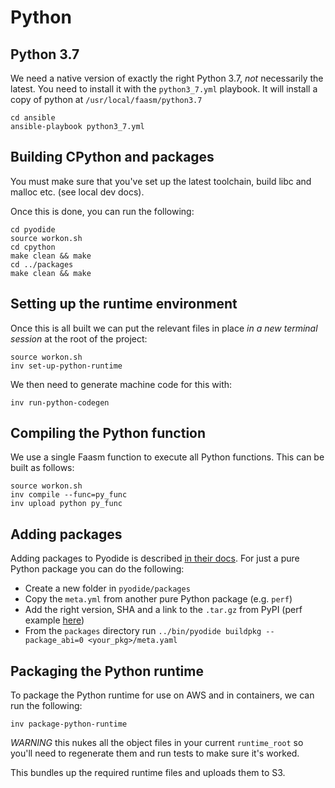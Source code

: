 # Python 

## Python 3.7

We need a native version of exactly the right Python 3.7, _not_ necessarily the latest.
You need to install it with the `python3_7.yml` playbook. It will install a copy of python
at `/usr/local/faasm/python3.7`

```
cd ansible
ansible-playbook python3_7.yml
```

## Building CPython and packages

You must make sure that you've set up the latest toolchain, build libc and malloc etc. (see local dev docs).

Once this is done, you can run the following:

```
cd pyodide
source workon.sh
cd cpython
make clean && make
cd ../packages
make clean && make
```

## Setting up the runtime environment

Once this is all built we can put the relevant files in place _in a new terminal session_ at the root of the project:

```
source workon.sh
inv set-up-python-runtime
```

We then need to generate machine code for this with:

```
inv run-python-codegen
```

## Compiling the Python function

We use a single Faasm function to execute all Python functions. This can be built as follows:

```
source workon.sh
inv compile --func=py_func
inv upload python py_func
```

## Adding packages

Adding packages to Pyodide is described [in their docs](https://github.com/iodide-project/pyodide/blob/master/docs/new_packages.md). For just a pure Python package you can do the following:

- Create a new folder in `pyodide/packages`
- Copy the `meta.yml` from another pure Python package (e.g. `perf`)
- Add the right version, SHA and a link to the `.tar.gz` from PyPI (perf example [here](https://pypi.org/project/perf/))
- From the `packages` directory run `../bin/pyodide buildpkg --package_abi=0 <your_pkg>/meta.yaml`

## Packaging the Python runtime

To package the Python runtime for use on AWS and in containers, we can run the following:

```
inv package-python-runtime
```

_WARNING_ this nukes all the object files in your current `runtime_root` so you'll need to regenerate them and 
run tests to make sure it's worked.

This bundles up the required runtime files and uploads them to S3.
